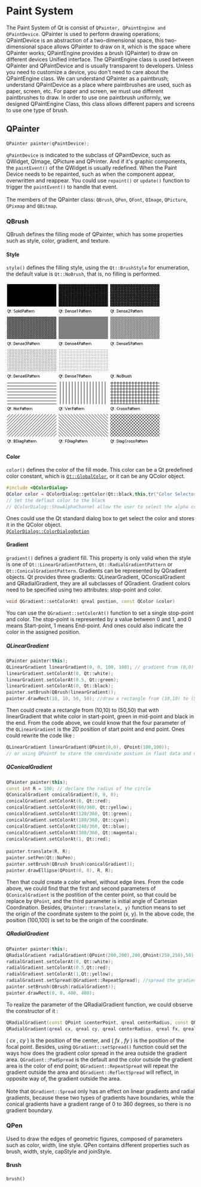 # Paint System
The Paint System of Qt is consist of `QPainter, QPaintEngine and QPaintDevice`. QPainter is used to perform drawing operations; QPaintDevice is an abstraction of a two-dimensional space, this two-dimensional space allows QPainter to draw on it, which is the space where QPainter works; QPaintEngine provides a brush (QPainter) to draw on different devices Unified interface. The QPaintEngine class is used between QPainter and QPaintDevice and is usually transparent to developers. Unless you need to customize a device, you don't need to care about the QPaintEngine class. We can understand QPainter as a paintbrush; understand QPaintDevice as a place where paintbrushes are used, such as paper, screen, etc. For paper and screen, we must use different paintbrushes to draw. In order to use one paintbrush uniformly, we designed QPaintEngine Class, this class allows different papers and screens to use one type of brush.


## QPainter
```cpp
QPainter painter(qPaintDevice);
```
`qPaintDevice` is indicated to the subclass of QPaintDevice, such as QWidget, QImage, QPicture and QPrinter. And if it's graphic components, the `paintEvent()` of the QWidget is usually redefined. When the Paint Device needs to be repainted, such as when the component appear, overwritten and reappear. You could use `repaint()` or `update()` function to trigger the `paintEvent()` to handle that event.<br>
<br>
The members of the QPainter class: `QBrush`, `QPen`, `QFont`, `QImage`, `QPicture`, `QPixmap` and `QBitmap`.
### QBrush
QBrush defines the filling mode of QPainter, which has some properties such as style, color, gradient, and texture.
#### Style
`style()` defines the filling style, using the `Qt::BrushStyle` for enumeration, the default value is `Qt::NoBrush`, that is, no filling is performed.<br><br>
![image](https://raw.githubusercontent.com/KoKoLates/QT_learning/main/note/images/QBrushStyle.png)
#### Color
`color()` defines the color of the fill mode. This color can be a Qt predefined color constant, which is [`Qt::GlobalColor`](https://doc.qt.io/qt-5/qt.html#GlobalColor-enum), or it can be any QColor object.
```cpp
#include <QColorDialog>
QColor color = QColorDialog::getColor(Qt::black,this,tr("Color Selector"),QColorDialog::ShowAlphaChannel);
// Set the deflaut color to the black
// QColorDialog::ShowAlphaChannel allow the user to select the alpha component of a color.
```
Ones could use the Qt standard dialog box to get select the color and stores it in the QColor object.<br>
[`QColorDialog::ColorDialogOption`](https://doc.qt.io/qt-5/qcolordialog.html#ColorDialogOption-enum)
#### Gradient
`gradient()` defines a gradient fill. This property is only valid when the style is one of `Qt::LinearGradientPattern`, `Qt::RadialGradientPattern` or `Qt::ConicalGradientPattern`. Gradients can be represented by QGradient objects. Qt provides three gradients: QLinearGradient, QConicalGradient and QRadialGradient, they are all subclasses of QGradient. Gradient colors need to be specified using two attributes: stop-point and color. 
```cpp
void QGradient::setColorAt( qreal postion, const QColor &color)
```
You can use the `QGradient::setColorAt()` function to set a single stop-point and color. The stop-point is represented by a value between 0 and 1, and 0 means Start-point, 1 means End-point. And ones could also indicate the color in the assigned position.<br>
##### QLinearGradient 
```cpp
QPainter painter(this);
QLinearGradient linearGradient(0, 0, 100, 100); // gradient from (0,0) to (100,100)
linearGradient.setColorAt(0, Qt::white);
linearGradient.setColorAt(0.5, Qt::green);
linearGradient.setColorAt(0, Qt::black);
painter.setBrush(QBrush(linearGradient));
painter.drawRect(10, 10, 50, 50); //draw a rectangle from (10,10) to (50,50) with linearGradient
```
Then could create a rectangle from (10,10) to (50,50) that with linearGradient that white color in start-point, green in mid-point and black in the end. From the code above, we could know that the four parameter of the `QLinearGradient` is the 2D position of start point and end point. Ones could rewrite the code like :
```cpp
QLinearGradient linearGradient(QPoint(0,0), QPoint(100,100));
// or using QPointF to store the coordinate postion in float data and display the gradient more accurately
```
##### QConicalGradient
```cpp
QPainter painter(this);
const int R = 100; // declare the radius of the circle
QConicalGradient conicalGradient(0, 0, 0);
conicalGradient.setColorAt(0, Qt::red);
conicalGradient.setColorAt(60/360, Qt::yellow);
conicalGradient.setColorAt(120/360, Qt::green);
conicalGradient.setColorAt(180/360, Qt::cyan);
conicalGradient.setColorAt(240/360, Qt::blue);
conicalGradient.setColorAt(300/360, Qt::magenta);
conicalGradient.setColorAt(1, Qt::red);

painter.translate(R, R);
painter.setPen(Qt::NoPen);
painter.setBrush(QBrush brush(conicalGradient));
painter.drawEllipse(QPoint(0, 0), R, R);
```
Then that could create a color wheel, without edge lines. From the code above, we could find that the first and second parameters of `QConicalGradient` is the postition of the center point, so that could be replace by `QPoint`, and the third parameter is initial angle of Cartesian Coordination. Besides, `QPainter::translate(x, y)` function means to set the origin of the coordinate system to the point (x, y). In the above code, the position (100,100) is set to be the origin of the coordinate.
##### QRadialGradient
```cpp
QPainter painter(this);
QRadialGradient radialGradient(QPoint(200,200),200,QPoint(250,250),50);
radialGradient.setColorAt(0, Qt::white);
radialGradient.setColorAt(0.5,Qt::red);
radialGradient.setColorAt(1,Qt::yellow);
radialGradient.setSpread(QGradient::RepeatSpread); //spread the gradient in repeat mode
painter.setBrush(QBrush(radialGradient));
painter.drawRect(0, 0, 400, 400);
```
To realize the parameter of the QRadialGradient function, we could observe the constructor of it :
```cpp
QRadialGradient(const QPoint &centerPoint, qreal centerRadius, const QPoint &focalPoint, qreal focalRadius);
QRadialGradient(qreal cx, qreal cy, qreal centerRadius, qreal fx, qreal fy, qreal focalRadius);
```
( _cx_ , _cy_ ) is the position of the center, and ( _fx_ , _fy_ ) is the position of the focal point. Besides, using `QGradient::setSpread()` function could set the ways how does the gradient color spread in the area outside the gradient area. `QGradient::PadSpread` is the default and the color outside the gradient area is the color of end point; `QGradient::RepeatSpread` will repeat the gradient outside the area and `QGradient::ReflectSpread` will reflect, in opposite way of, the gradient outside the area.<br>
<br>
Note that `QGradient::Spread` only has an effect on linear gradients and radial gradients, because these two types of gradients have boundaries, while the conical gradients have a gradient range of 0 to 360 degrees, so there is no gradient boundary.


### QPen
Used to draw the edges of geometric figures, composed of parameters such as color, width, line style. QPen contains different properties such as brush, width, style, capStyle and joinStyle.
#### Brush
`brush()` 
